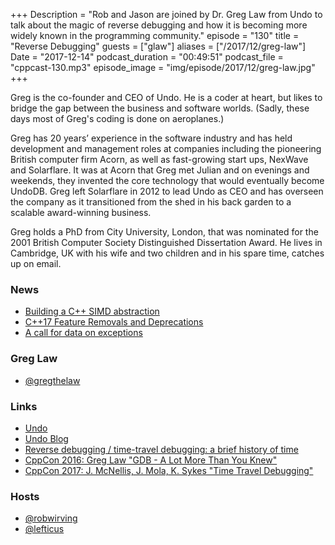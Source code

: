 +++
Description = "Rob and Jason are joined by Dr. Greg Law from Undo to talk about the magic of reverse debugging and how it is becoming more widely known in the programming community."
episode = "130"
title = "Reverse Debugging"
guests = ["glaw"]
aliases = ["/2017/12/greg-law"]
Date = "2017-12-14"
podcast_duration = "00:49:51"
podcast_file = "cppcast-130.mp3"
episode_image = "img/episode/2017/12/greg-law.jpg"
+++

Greg is the co-founder and CEO of Undo. He is a coder at heart, but likes to bridge the gap between the business and software worlds. (Sadly, these days most of Greg's coding is done on aeroplanes.)

Greg has 20 years’ experience in the software industry and has held development and management roles at companies including the pioneering British computer firm Acorn, as well as fast-growing start ups, NexWave and Solarflare. It was at Acorn that Greg met Julian and on evenings and weekends, they invented the core technology that would eventually become UndoDB. Greg left Solarflare in 2012 to lead Undo as CEO and has overseen the company as it transitioned from the shed in his back garden to a scalable award-winning business.

Greg holds a PhD from City University, London, that was nominated for the 2001 British Computer Society Distinguished Dissertation Award. He lives in Cambridge, UK with his wife and two children and in his spare time, catches up on email.


### News ###

 - [Building a C++ SIMD abstraction](https://jeffamstutz.io/2017/12/07/building-a-c-simd-abstraction-1-n-motivation/)
 - [C++17 Feature Removals and Deprecations](https://blogs.msdn.microsoft.com/vcblog/2017/12/08/c17-feature-removals-and-deprecations/)
 - [A call for data on exceptions](https://blog.tartanllama.xyz/exception-data/)
 
### Greg Law ###

 - [@gregthelaw](https://twitter.com/gregthelaw)
 
### Links ###

 - [Undo](https://undo.io/)
 - [Undo Blog](https://undo.io/resources/blog-articles/)
 - [Reverse debugging / time-travel debugging: a brief history of time](https://undo.io/resources/blog-articles/reverse-debugging-time-travel-debugging-brief-hist/)
 - [CppCon 2016: Greg Law "GDB - A Lot More Than You Knew"](https://www.youtube.com/watch?v=-n9Fkq1e6sg)
 - [CppCon 2017: J. McNellis, J. Mola, K. Sykes "Time Travel Debugging"](https://www.youtube.com/watch?v=l1YJTg_A914)

### Hosts ###

- [@robwirving](https://twitter.com/robwirving)
- [@lefticus](https://twitter.com/lefticus)

